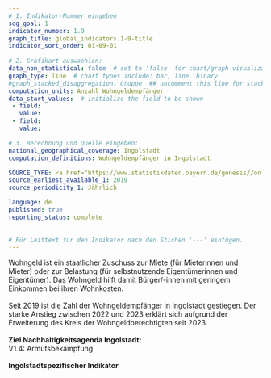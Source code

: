```yaml
---
# 1. Indikator-Nummer eingeben 
sdg_goal: 1 
indicator_number: 1.9
graph_title: global_indicators.1-9-title
indicator_sort_order: 01-09-01
 
# 2. Grafikart auswaehlen: 
data_non_statistical: false  # set to 'false' for chart/graph visualization 
graph_type: line  # chart types include: bar, line, binary 
#graph_stacked_disaggregation: Gruppe  ## uncomment this line for stacked bars. eplace 'Geschlecht' with the field of aggregation. 
computation_units: Anzahl Wohngeldempfänger
data_start_values:  # initialize the field to be shown  
 - field:  
   value: 
 - field: 
   value:  

# 3. Berechnung und Quelle eingeben: 
national_geographical_coverage: Ingolstadt 
computation_definitions: Wohngeldempfänger in Ingolstadt

SOURCE_TYPE: <a href="https://www.statistikdaten.bayern.de/genesis//online?operation=table&code=22311-102z&bypass=true&levelindex=1&levelid=1725452932662#abreadcrumb">Bayerisches Landesamt für Statistik</a>  # data source  
source_earliest_available_1: 2019
source_periodicity_1: Jährlich

language: de   
published: true 
reporting_status: complete
 
 
# Für Leittext für den Indikator nach den Stichen '---' einfügen. 
---
```

Wohngeld ist ein staatlicher Zuschuss zur Miete (für Mieterinnen und Mieter) oder zur Belastung (für selbstnutzende Eigentümerinnen und Eigentümer). 
Das Wohngeld hilft damit Bürger/-innen mit geringem Einkommen bei ihren Wohnkosten.<br>
<br>
Seit 2019 ist die Zahl der Wohngeldempfänger in Ingolstadt gestiegen. Der starke Anstieg zwischen 2022 und 2023 erklärt sich aufgrund der Erweiterung des Kreis der Wohngeldberechtigten seit 2023.<br>
<br>
<b>Ziel Nachhaltigkeitsagenda Ingolstadt:</b><br> 
V1.4: Armutsbekämpfung<br>
<br>
<b>Ingolstadtspezifischer Indikator</b>
